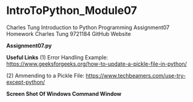 # IntroToPython_Module07
Charles Tung
Introduction to Python Programming
Assignment07 Homework
Charles Tung
9721184 
GitHub Website

**Assignment07.py**

**Useful Links**
(1) Error Handling Example: https://www.geeksforgeeks.org/how-to-update-a-pickle-file-in-python/  

(2) Ammending to a Pickle File: https://www.techbeamers.com/use-try-except-python/

**Screen Shot Of Windows Command Window**
